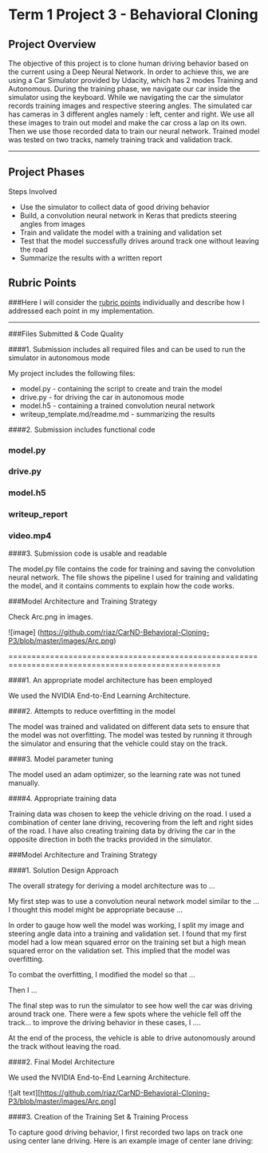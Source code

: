 # Term 1 Project 3 - Behavioral Cloning


## Project Overview

The objective of this project is to clone human driving behavior based on the current using a Deep Neural Network. 
 In order to achieve this, we are using a Car Simulator provided by Udacity, which has 2 modes Training and Autonomous.
During the training phase, we navigate our car inside the simulator using the keyboard. 
While we navigating the car the simulator records training images and respective steering angles. 
The simulated car has cameras in 3 different angles namely : left, center and right. 
We use all these images to train out model and make the car cross a lap on its own.
Then we use those recorded data to train our neural network. Trained model was tested on two tracks, namely training track and validation track. 


---

## Project Phases

Steps Involved

* Use the simulator to collect data of good driving behavior
* Build, a convolution neural network in Keras that predicts steering angles from images
* Train and validate the model with a training and validation set
* Test that the model successfully drives around track one without leaving the road
* Summarize the results with a written report


## Rubric Points
###Here I will consider the [rubric points](https://review.udacity.com/#!/rubrics/432/view) individually and describe how I addressed each point in my implementation.  

---
###Files Submitted & Code Quality


####1. Submission includes all required files and can be used to run the simulator in autonomous mode

My project includes the following files:
* model.py  - containing the script to create and train the model
* drive.py  - for driving the car in autonomous mode
* model.h5  - containing a trained convolution neural network 
* writeup_template.md/readme.md  - summarizing the results

####2. Submission includes functional code


### model.py
### drive.py
### model.h5
### writeup_report
### video.mp4



####3. Submission code is usable and readable

The model.py file contains the code for training and saving the convolution neural network. The file shows the pipeline I used for training and validating the model, and it contains comments to explain how the code works.

###Model Architecture and Training Strategy

Check Arc.png in images.

![image] (https://github.com/riaz/CarND-Behavioral-Cloning-P3/blob/master/images/Arc.png)

====================================================================================================


####1. An appropriate model architecture has been employed

We used the NVIDIA End-to-End Learning Architecture.



####2. Attempts to reduce overfitting in the model

The model was trained and validated on different data sets to ensure that the model was not overfitting. 
The model was tested by running it through the simulator and ensuring that the vehicle could stay on the track.

####3. Model parameter tuning

The model used an adam optimizer, so the learning rate was not tuned manually.

####4. Appropriate training data

Training data was chosen to keep the vehicle driving on the road. 
I used a combination of center lane driving, recovering from the left and right sides of the road.
I have also creating training data by driving the car in the opposite direction in both the tracks provided in the simulator.


###Model Architecture and Training Strategy

####1. Solution Design Approach

The overall strategy for deriving a model architecture was to ...

My first step was to use a convolution neural network model similar to the ... I thought this model might be appropriate because ...

In order to gauge how well the model was working, I split my image and steering angle data into a training and validation set. I found that my first model had a low mean squared error on the training set but a high mean squared error on the validation set. This implied that the model was overfitting. 

To combat the overfitting, I modified the model so that ...

Then I ... 

The final step was to run the simulator to see how well the car was driving around track one. There were a few spots where the vehicle fell off the track... to improve the driving behavior in these cases, I ....

At the end of the process, the vehicle is able to drive autonomously around the track without leaving the road.

####2. Final Model Architecture


We used the NVIDIA End-to-End Learning Architecture.


![alt text][https://github.com/riaz/CarND-Behavioral-Cloning-P3/blob/master/images/Arc.png]

####3. Creation of the Training Set & Training Process

To capture good driving behavior, I first recorded two laps on track one using center lane driving. Here is an example image of center lane driving:

